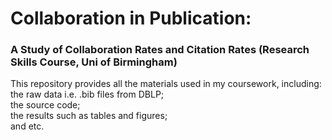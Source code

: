 # Collaboration in Publication:
### A Study of Collaboration Rates and Citation Rates (Research Skills Course, Uni of Birmingham)

This repository provides all the materials used in my coursework, including: <br>
the raw data i.e. .bib files from DBLP; <br>
the source code; <br>
the results such as tables and figures; <br>
and etc.
